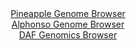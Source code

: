<div id="Pineapple_Genome_Browser" align="center">
  <a href="https://igv.org/app/?sessionURL=blob:zZJta9swFIX_i6BlA8eW5diJDWWkL0vSZitN6mZtKUZxZEetLCmSYueF_PepZWNfVmgHGwN9kC5XuuccPTtQE6Wp4CAByPVD1_eBA_RCNBNcSUa.4opokBSYaeIARQqiCM8JSHagwNrgdDyyNxfGSJ14HjWyVWFeClcHLq7wVnDcaDcXlXciGMMzobARSnvHCtfCo2XdasgMS.na2YEbenNssIeZXAiuhScJL7PGvpf9LGUl4aIiWbVihr4IyKweq3HuFvhTbzrp5TnR.oJshvOj3sWwdxOcpXf96OQuvRxM02h6OKElx2alyNFgOxwtD9Bx_5rV9OIRhSPuh.UYTS_laXMQnB6erSVVRB_5Hb8bxH4YRzYayudk_T.5tou.07k1rfvtp03cFOurZrIeTDdbvLjtyTr91n3F.d4BTOQrywLIF6qT.NAJYOSEKGo9b_2uA2Fs81GCguT.wQFG4fzJtt_vgNlISwzQZLl6gccBQs2JAkkrhrDjxzEK2502jGN_7.zASrG_F.7ndBx3IOohFGUFZcbiPM80l9rFnLt1Xrjl9g_SvH0G6bI4HxexbpO7bor616ulpEimr5Jkx798ojX7FlX_hL23CHHN7L3AMTiaIUFiczN4jKM1vA6.ROlVd9i2qeW_Dahj7b4vnEKoChvbbyv2.IO5GiuKubGFmmo6o4yazdTmKBqQ.Ciw6IJcMGFZBKqcfYAOdPwQfvyFaLB_2H8H">Pineapple Genome Browser</a>
</div>
<div id="Alphonso_Genome_Browser" align="center">
  <a href="https://igv.org/app/?sessionURL=blob:zZJda9swFIb_i6BlA8e27DqODWU4X12bpi1Jk7QpxSi27GizJU9S7KQh_31nZWM3KzQXG4NzoXPQx_u.evaoplIxwVGIHBN7JsbIQGotmikpq4LekJIqFGakUNRAkmZUUp5QFO5RRpQms8k1nFxrXanQspiuWiXhuTCVa5KSvAhOGmUmorR6oijISkiihVRWV5JaWCyvWw1dkaoy4W3X9KyUaGKRoloLroRVUZ7HDdwX_xrFOeWipHG5KTR7FRCDHtCYmhn5FC2mUZJQpUZ0d5meR6PLaO4OZsuLdm85u_28mLUXp1OWc6I3kp7fFv6J0.UXJ87w.m7Vc868sVpCM3uhMrnvD6MTt3862FZMUnWOfdxxA.x1PIiH8ZRu_yfnUOxI9zePC1L5X9JEOA_rXodOJlk03j4um6B5w_fBQIVINkADStbSD7FtuHbb8Jx268cSdwzbDiAdKRgKn54NpCVJvsL2pz3SuwqYQYp.27ziYyAhUypR2Aps28dB4Hhn_pkdBPhg7NFGFn8v2uFsEvi2EzlOO85YoQHoNFa8Uibh3KyTzMxfjsxyPr96YN5csBu37o4ush0FqLqP_clgt32bInj89QPB6ns0_RPu3iPE1KtjYZuW9bjYcCwH7l29pBAO1GDM.mzYvx9f_jGiNhg.Lp5MyJJo2A8TaH8yVxPJCNcwqJliK1YwvVtAkqJBIXZcQBclohDAIpL56oNt2Ab27I._EXUPz4fv">Alphonso Genome Browser</a>
</div>


<div id="DAF_Genomics_Browser" align="center">
  <a href="https://igv.org/app/?sessionURL=blob:tZHtatswFIbvRbD.sh1LduLYEIbXplvIaGk9N1tLCWf2cazVllxJbtKG3PuE1zHYKGPQgSQkzsf76jx78oBKcylIQphHxx6lxCG6ltsM2q7BM2hRk6SCRqNDFFaoUBRIkj2pQBvILz_aytqYTiejUQmVu0EhW15oTwcedK6WvanRprrMgxaepICt9grZ2mQDI2i6WgotR1AUqLXrjzoUm_UW7PEzth5a4rrtG8MH1bU1YY2VXgXWLRcl7v5i5D8o28XfpqssHeqX.LgoZ.lykV4F8_z6_eT4Oj__sMonq6OMbwSYXuEsmH86_yZ0bXbN5.kFbKG6f5c.yJOzC_0mODma7zquUM9oRKdBTMc0JgeHNLLoLQJS1IomNHQiNnVYGLrP12A8sTNQkpPk5tYhRkFxZ9Nv9sQ8dhYU0XjfD8wcIlWJiiRu7PsRjWM2DqPQj2N6cPakV80rkzzNL.PIZyljE.8rtFa_4s0wPiv0Z_C1MP7W2e5_xcSuENIouwv90.NpprsvPJI9y5eaLV7A5JAXv1VJ1YKxoR_PZyjQWLUWhflFJTjcHr4D">DAF Genomics Browser</a>
</div>
